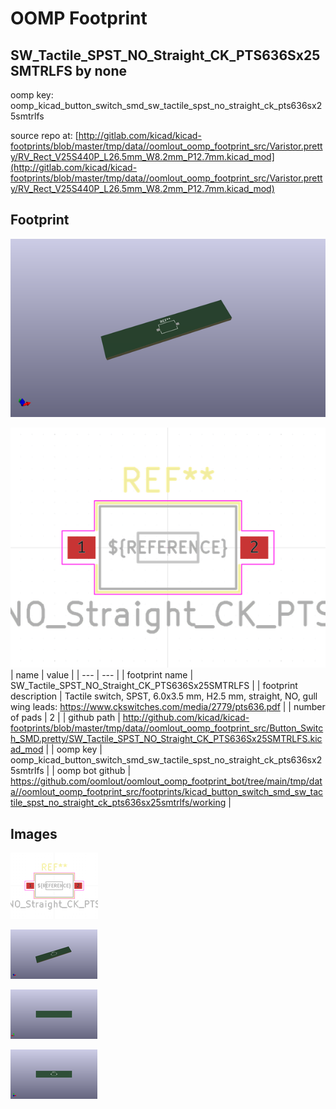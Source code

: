 # OOMP Footprint  
## SW_Tactile_SPST_NO_Straight_CK_PTS636Sx25SMTRLFS  by none  
  
oomp key: oomp_kicad_button_switch_smd_sw_tactile_spst_no_straight_ck_pts636sx25smtrlfs  
  
source repo at: [http://gitlab.com/kicad/kicad-footprints/blob/master/tmp/data//oomlout_oomp_footprint_src/Varistor.pretty/RV_Rect_V25S440P_L26.5mm_W8.2mm_P12.7mm.kicad_mod](http://gitlab.com/kicad/kicad-footprints/blob/master/tmp/data//oomlout_oomp_footprint_src/Varistor.pretty/RV_Rect_V25S440P_L26.5mm_W8.2mm_P12.7mm.kicad_mod)  
## Footprint  
  
[![working_kicad_pcb_3d.png](working_kicad_pcb_3d_600.png)](working_kicad_pcb_3d.png)  
  
[![working.png](working_600.png)](working.png)  
| name | value | 
| --- | --- | 
| footprint name | SW_Tactile_SPST_NO_Straight_CK_PTS636Sx25SMTRLFS | 
| footprint description | Tactile switch, SPST, 6.0x3.5 mm, H2.5 mm, straight, NO, gull wing leads: https://www.ckswitches.com/media/2779/pts636.pdf | 
| number of pads | 2 | 
| github path | http://github.com/kicad/kicad-footprints/blob/master/tmp/data//oomlout_oomp_footprint_src/Button_Switch_SMD.pretty/SW_Tactile_SPST_NO_Straight_CK_PTS636Sx25SMTRLFS.kicad_mod | 
| oomp key | oomp_kicad_button_switch_smd_sw_tactile_spst_no_straight_ck_pts636sx25smtrlfs | 
| oomp bot github | https://github.com/oomlout/oomlout_oomp_footprint_bot/tree/main/tmp/data//oomlout_oomp_footprint_src/footprints/kicad_button_switch_smd_sw_tactile_spst_no_straight_ck_pts636sx25smtrlfs/working | 
## Images  
  
[![working.png](working_140.png)](working.png)  
  
[![working_kicad_pcb_3d.png](working_kicad_pcb_3d_140.png)](working_kicad_pcb_3d.png)  
  
[![working_kicad_pcb_3d_back.png](working_kicad_pcb_3d_back_140.png)](working_kicad_pcb_3d_back.png)  
  
[![working_kicad_pcb_3d_front.png](working_kicad_pcb_3d_front_140.png)](working_kicad_pcb_3d_front.png)  
